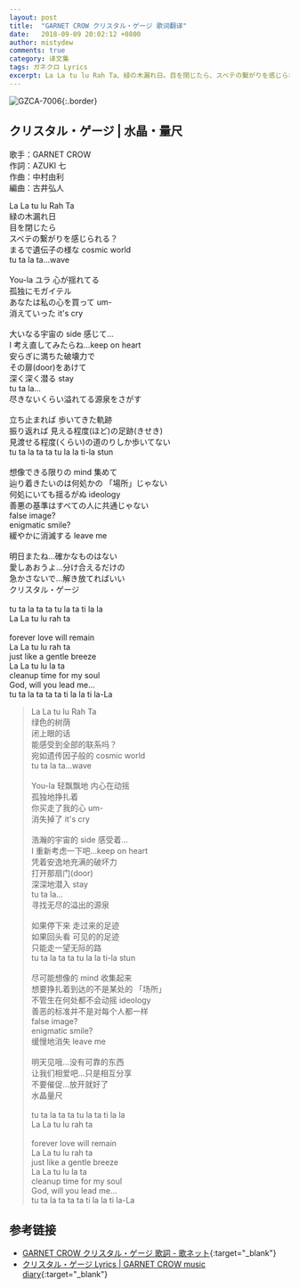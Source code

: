 ```yaml
---
layout: post
title:  "GARNET CROW クリスタル・ゲージ 歌词翻译"
date:   2018-09-09 20:02:12 +0800
author: mistydew
comments: true
category: 译文集
tags: ガネクロ Lyrics
excerpt: La La tu lu Rah Ta、緑の木漏れ日。目を閉じたら、スベテの繋がりを感じられる？まるで遺伝子の様な cosmic world、tu ta la ta...wave。
---
```

![GZCA-7006](https://crowsub.github.io/assets/images/discography/single/GZCA-7006.jpg){:.border}

## クリスタル・ゲージ | 水晶・量尺

歌手：GARNET CROW<br>
作詞：AZUKI 七<br>
作曲：中村由利<br>
編曲：古井弘人

<div class="lyric-original">
<p>
La La tu lu Rah Ta<br>
緑の木漏れ日<br>
目を閉じたら<br>
スベテの繋がりを感じられる？<br>
まるで遺伝子の様な cosmic world<br>
tu ta la ta...wave<br>
<br>
You-la ユラ 心が揺れてる<br>
孤独にモガイテル<br>
あなたは私の心を買って um-<br>
消えていった it's cry<br>
<br>
大いなる宇宙の side 感じて…<br>
I 考え直してみたらね…keep on heart<br>
安らぎに満ちた破壊力で<br>
その扉(door)をあけて<br>
深く深く潜る stay<br>
tu ta la...<br>
尽きないくらい溢れてる源泉をさがす<br>
<br>
立ち止まれば 歩いてきた軌跡<br>
振り返れば 見える程度(ほど)の足跡(きせき)<br>
見渡せる程度(くらい)の道のりしか歩いてない<br>
tu ta la ta ta tu la la ti-la stun<br>
<br>
想像できる限りの mind 集めて<br>
辿り着きたいのは何処かの 「場所」じゃない<br>
何処にいても揺るがぬ ideology<br>
善悪の基準はすべての人に共通じゃない<br>
false image?<br>
enigmatic smile?<br>
緩やかに消滅する leave me<br>
<br>
明日またね…確かなものはない<br>
愛しあおうよ…分け合えるだけの<br>
急かさないで…解き放てればいい<br>
クリスタル・ゲージ<br>
<br>
tu ta la ta ta tu la ta ti la la<br>
La La tu lu rah ta<br>
<br>
forever love will remain<br>
La La tu lu rah ta<br>
just like a gentle breeze<br>
La La tu lu la ta<br>
cleanup time for my soul<br>
God, will you lead me...<br>
tu ta la ta ta ta ti la la ti la-La
</p>
</div>

<div class="lyric-translation">
<blockquote>
La La tu lu Rah Ta<br>
绿色的树荫<br>
闭上眼的话<br>
能感受到全部的联系吗？<br>
宛如遗传因子般的 cosmic world<br>
tu ta la ta...wave<br>
<br>
You-la 轻飘飘地 内心在动摇<br>
孤独地挣扎着<br>
你买走了我的心 um-<br>
消失掉了 it's cry<br>
<br>
浩瀚的宇宙的 side 感受着…<br>
I 重新考虑一下吧…keep on heart<br>
凭着安逸地充满的破坏力<br>
打开那扇门(door)<br>
深深地潜入 stay<br>
tu ta la...<br>
寻找无尽的溢出的源泉<br>
<br>
如果停下来 走过来的足迹<br>
如果回头看 可见的的足迹<br>
只能走一望无际的路<br>
tu ta la ta ta tu la la ti-la stun<br>
<br>
尽可能想像的 mind 收集起来<br>
想要挣扎着到达的不是某处的 「场所」<br>
不管生在何处都不会动摇 ideology<br>
善恶的标准并不是对每个人都一样<br>
false image?<br>
enigmatic smile?<br>
缓慢地消失 leave me<br>
<br>
明天见哦…没有可靠的东西<br>
让我们相爱吧…只是相互分享<br>
不要催促…放开就好了<br>
水晶量尺<br>
<br>
tu ta la ta ta tu la ta ti la la<br>
La La tu lu rah ta<br>
<br>
forever love will remain<br>
La La tu lu rah ta<br>
just like a gentle breeze<br>
La La tu lu la ta<br>
cleanup time for my soul<br>
God, will you lead me...<br>
tu ta la ta ta ta ti la la ti la-La
</blockquote>
</div>

## 参考链接

* [GARNET CROW クリスタル・ゲージ 歌詞 - 歌ネット](https://www.uta-net.com/song/16488){:target="_blank"}
* [クリスタル・ゲージ Lyrics \| GARNET CROW music diary](https://crowsub.github.io/lyrics/original/クリスタル・ゲージ.html){:target="_blank"}
